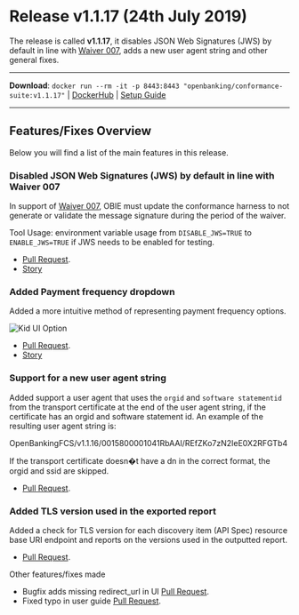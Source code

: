 # Release v1.1.17 (24th July 2019)


The release is called **v1.1.17**, it disables JSON Web Signatures (JWS) by default in line with [Waiver 007](https://openbanking.atlassian.net/wiki/spaces/DZ/pages/1112670669/W007), adds a new user agent string and other general fixes.

---
**Download**: `docker run --rm -it -p 8443:8443 "openbanking/conformance-suite:v1.1.17"` | [DockerHub](https://hub.docker.com/r/openbanking/conformance-suite) | [Setup Guide](https://bitbucket.org/openbankingteam/conformance-suite/src/develop/docs/setup-guide.md)

---

## Features/Fixes Overview

Below you will find a list of the main features in this release.

### Disabled JSON Web Signatures (JWS) by default in line with Waiver 007

In support of [Waiver 007](https://openbanking.atlassian.net/wiki/spaces/DZ/pages/1112670669/W007), OBIE must update the conformance harness to not generate or validate the message signature during the period of the waiver.

Tool Usage: environment variable usage from `DISABLE_JWS=TRUE` to `ENABLE_JWS=TRUE` if JWS needs to be enabled for testing.

* [Pull Request](https://bitbucket.org/openbankingteam/conformance-suite/pull-requests/439).
* [Story](https://openbanking.atlassian.net/browse/REFAPP-742)

### Added Payment frequency dropdown

Added a more intuitive method of representing payment frequency options.

![Kid UI Option](https://bitbucket.org/repo/z8qkBnL/images/1319331757-Screenshot%202019-07-24%20at%2010.15.19.png)

* [Pull Request](https://bitbucket.org/openbankingteam/conformance-suite/pull-requests/438).
* [Story](https://openbanking.atlassian.net/browse/REFAPP-838)

### Support for a new user agent string

Added support a user agent that uses the `orgid` and `software statementid` from the transport certificate at the end of the user agent string, if the certificate has an orgid and software statement id. An example of the resulting user agent string is:

OpenBankingFCS/v1.1.16/0015800001041RbAAI/REfZKo7zN2IeE0X2RFGTb4

If the transport certificate doesn�t have a dn in the correct format, the orgid and ssid are skipped.

* [Pull Request](https://bitbucket.org/openbankingteam/conformance-suite/pull-requests/437).

### Added TLS version used in the exported report

Added a check for TLS version for each discovery item (API Spec) resource base URI endpoint and reports on the versions used in the outputted report.

* [Pull Request](https://bitbucket.org/openbankingteam/conformance-suite/pull-requests/422).

Other features/fixes made

* Bugfix adds missing redirect_url in UI [Pull Request](https://bitbucket.org/openbankingteam/conformance-suite/pull-requests/436).
* Fixed typo in user guide [Pull Request](https://bitbucket.org/openbankingteam/conformance-suite/pull-requests/427).